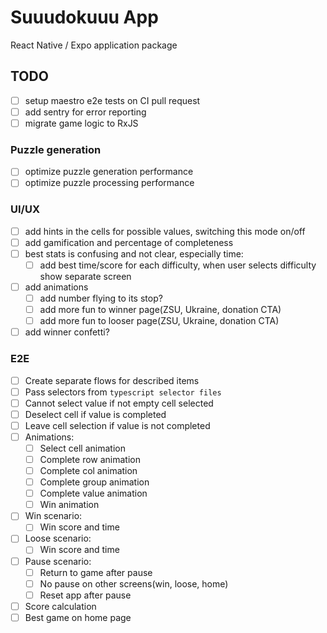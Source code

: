 # Suuudokuuu App

React Native / Expo application package

## TODO

- [ ] setup maestro e2e tests on CI pull request
- [ ] add sentry for error reporting
- [ ] migrate game logic to RxJS

### Puzzle generation

- [ ] optimize puzzle generation performance
- [ ] optimize puzzle processing performance

### UI/UX

- [ ] add hints in the cells for possible values, switching this mode on/off
- [ ] add gamification and percentage of completeness
- [ ] best stats is confusing and not clear, especially time:
    - [ ] add best time/score for each difficulty, when user selects difficulty show separate screen
- [ ] add animations
    - [ ] add number flying to its stop?
    - [ ] add more fun to winner page(ZSU, Ukraine, donation CTA)
    - [ ] add more fun to looser page(ZSU, Ukraine, donation CTA)
- [ ] add winner confetti?

### E2E

- [ ] Create separate flows for described items
- [ ] Pass selectors from `typescript selector files`
- [ ] Cannot select value if not empty cell selected
- [ ] Deselect cell if value is completed
- [ ] Leave cell selection if value is not completed
- [ ] Animations:
    - [ ] Select cell animation
    - [ ] Complete row animation
    - [ ] Complete col animation
    - [ ] Complete group animation
    - [ ] Complete value animation
    - [ ] Win animation
- [ ] Win scenario:
    - [ ] Win score and time
- [ ] Loose scenario:
    - [ ] Win score and time
- [ ] Pause scenario:
    - [ ] Return to game after pause
    - [ ] No pause on other screens(win, loose, home)
    - [ ] Reset app after pause
- [ ] Score calculation
- [ ] Best game on home page
